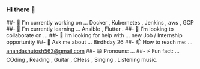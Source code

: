 ### Hi there 👋




##- 🔭 I’m currently working on ... Docker , Kubernetes , Jenkins , aws , GCP
##- 🌱 I’m currently learning ...  Ansible , Flutter .
##- 👯 I’m looking to collaborate on ... 
##- 🤔 I’m looking for help with ... new Job / Internship opportunity
##- 💬 Ask me about ... Birdhday 26 
##- 📫 How to reach me: ... anandashutosh563@gmail.com
##- 😄 Pronouns: ... 
##- ⚡ Fun fact: ... COding , Reading , Guitar , CHess , Singing , Listening music.

